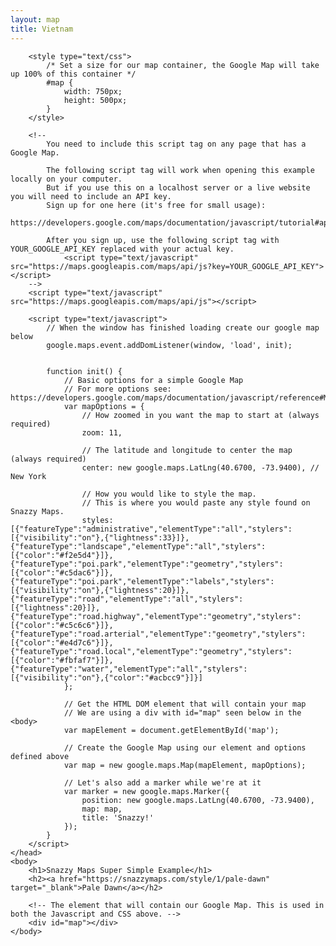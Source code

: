 ```yaml
---
layout: map
title: Vietnam
---
```

<html>
    <head>
        <title>Snazzy Maps Super Simple Example</title>
        
        <style type="text/css">
            /* Set a size for our map container, the Google Map will take up 100% of this container */
            #map {
                width: 750px;
                height: 500px;
            }
        </style>
        
        <!-- 
            You need to include this script tag on any page that has a Google Map.

            The following script tag will work when opening this example locally on your computer.
            But if you use this on a localhost server or a live website you will need to include an API key. 
            Sign up for one here (it's free for small usage): 
                https://developers.google.com/maps/documentation/javascript/tutorial#api_key

            After you sign up, use the following script tag with YOUR_GOOGLE_API_KEY replaced with your actual key.
                <script type="text/javascript" src="https://maps.googleapis.com/maps/api/js?key=YOUR_GOOGLE_API_KEY"></script>
        -->
		<script type="text/javascript" src="https://maps.googleapis.com/maps/api/js"></script>
        
        <script type="text/javascript">
            // When the window has finished loading create our google map below
            google.maps.event.addDomListener(window, 'load', init);

        
            function init() {
                // Basic options for a simple Google Map
                // For more options see: https://developers.google.com/maps/documentation/javascript/reference#MapOptions
                var mapOptions = {
                    // How zoomed in you want the map to start at (always required)
                    zoom: 11,

                    // The latitude and longitude to center the map (always required)
                    center: new google.maps.LatLng(40.6700, -73.9400), // New York

                    // How you would like to style the map. 
                    // This is where you would paste any style found on Snazzy Maps.
                    styles: [{"featureType":"administrative","elementType":"all","stylers":[{"visibility":"on"},{"lightness":33}]},{"featureType":"landscape","elementType":"all","stylers":[{"color":"#f2e5d4"}]},{"featureType":"poi.park","elementType":"geometry","stylers":[{"color":"#c5dac6"}]},{"featureType":"poi.park","elementType":"labels","stylers":[{"visibility":"on"},{"lightness":20}]},{"featureType":"road","elementType":"all","stylers":[{"lightness":20}]},{"featureType":"road.highway","elementType":"geometry","stylers":[{"color":"#c5c6c6"}]},{"featureType":"road.arterial","elementType":"geometry","stylers":[{"color":"#e4d7c6"}]},{"featureType":"road.local","elementType":"geometry","stylers":[{"color":"#fbfaf7"}]},{"featureType":"water","elementType":"all","stylers":[{"visibility":"on"},{"color":"#acbcc9"}]}]
                };

                // Get the HTML DOM element that will contain your map 
                // We are using a div with id="map" seen below in the <body>
                var mapElement = document.getElementById('map');

                // Create the Google Map using our element and options defined above
                var map = new google.maps.Map(mapElement, mapOptions);

                // Let's also add a marker while we're at it
                var marker = new google.maps.Marker({
                    position: new google.maps.LatLng(40.6700, -73.9400),
                    map: map,
                    title: 'Snazzy!'
                });
            }
        </script>
    </head>
    <body>
        <h1>Snazzy Maps Super Simple Example</h1>
        <h2><a href="https://snazzymaps.com/style/1/pale-dawn" target="_blank">Pale Dawn</a></h2>

        <!-- The element that will contain our Google Map. This is used in both the Javascript and CSS above. -->
        <div id="map"></div>
    </body>
</html>

